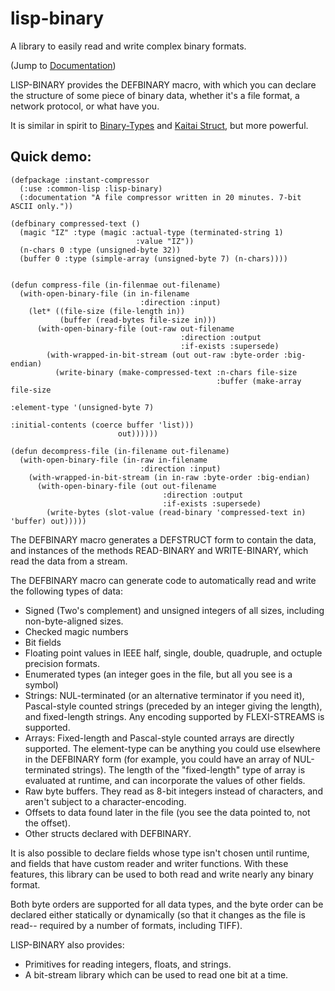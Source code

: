 # lisp-binary
A library to easily read and write complex binary formats.

(Jump to [Documentation](https://github.com/heegaiximephoomeeghahyaiseekh/lisp-binary/wiki))

LISP-BINARY provides the DEFBINARY macro, with which you can declare
the structure of some piece of binary data, whether it's a file format,
a network protocol, or what have you.

It is similar in spirit to [Binary-Types](https://github.com/frodef/binary-types) and [Kaitai Struct](https://github.com/kaitai-io/kaitai_struct), but more powerful.

## Quick demo:

    (defpackage :instant-compressor
      (:use :common-lisp :lisp-binary)
      (:documentation "A file compressor written in 20 minutes. 7-bit ASCII only."))
    
    (defbinary compressed-text ()
      (magic "IZ" :type (magic :actual-type (terminated-string 1)
                                :value "IZ"))
      (n-chars 0 :type (unsigned-byte 32))
      (buffer 0 :type (simple-array (unsigned-byte 7) (n-chars))))
    
    
    (defun compress-file (in-filenmae out-filename)
      (with-open-binary-file (in in-filename
                                 :direction :input)
        (let* ((file-size (file-length in))
               (buffer (read-bytes file-size in)))
          (with-open-binary-file (out-raw out-filename
                                          :direction :output
                                          :if-exists :supersede)
            (with-wrapped-in-bit-stream (out out-raw :byte-order :big-endian)
              (write-binary (make-compressed-text :n-chars file-size
                                                  :buffer (make-array file-size
                                                                      :element-type '(unsigned-byte 7)
                                                                      :initial-contents (coerce buffer 'list)))
                            out))))))
        
    (defun decompress-file (in-filename out-filename)
      (with-open-binary-file (in-raw in-filename
                                 :direction :input)
        (with-wrapped-in-bit-stream (in in-raw :byte-order :big-endian)
          (with-open-binary-file (out out-filename
                                      :direction :output
                                      :if-exists :supersede)
            (write-bytes (slot-value (read-binary 'compressed-text in) 'buffer) out)))))
   


The DEFBINARY macro generates a DEFSTRUCT form to contain the data,
and instances of the methods READ-BINARY and WRITE-BINARY, which
read the data from a stream.

The DEFBINARY macro can generate code to automatically read and write
the following types of data:

* Signed (Two's complement) and unsigned integers of all sizes, including non-byte-aligned sizes.
* Checked magic numbers
* Bit fields
* Floating point values in IEEE half, single, double, quadruple, and octuple precision formats.
* Enumerated types (an integer goes in the file, but all you see is a symbol)
* Strings: NUL-terminated (or an alternative terminator if you need it), Pascal-style counted strings (preceded by an integer giving the length), and fixed-length strings. Any encoding supported by FLEXI-STREAMS is supported.
* Arrays: Fixed-length and Pascal-style counted arrays are directly supported. The element-type can be anything you could use elsewhere in the DEFBINARY form (for example, you could have an array of NUL-terminated strings). The length of the "fixed-length" type of array is evaluated at runtime, and can incorporate the values of
other fields.
* Raw byte buffers. They read as 8-bit integers instead of characters, and aren't subject to a character-encoding.
* Offsets to data found later in the file (you see the data pointed to, not the offset).
* Other structs declared with DEFBINARY.

It is also possible to declare fields whose type isn't chosen until runtime, and
fields that have custom reader and writer functions. With these features, this
library can be used to both read and write nearly any binary format.

Both byte orders are supported for all data types, and the byte order can be declared either
statically or dynamically (so that it changes as the file is read-- required by a number of
formats, including TIFF).

LISP-BINARY also provides:

* Primitives for reading integers, floats, and strings.
* A bit-stream library which can be used to read one bit at a time.
